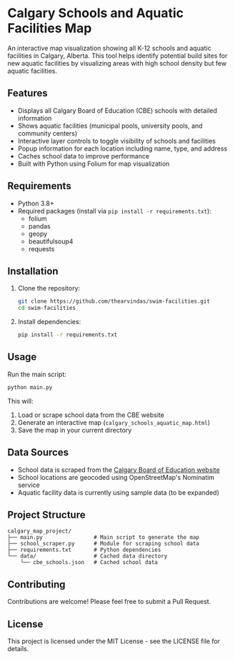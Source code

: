 # Calgary Schools and Aquatic Facilities Map

An interactive map visualization showing all K-12 schools and aquatic facilities in Calgary, Alberta. This tool helps identify potential build sites for new aquatic facilities by visualizing areas with high school density but few aquatic facilities.

## Features

- Displays all Calgary Board of Education (CBE) schools with detailed information
- Shows aquatic facilities (municipal pools, university pools, and community centers)
- Interactive layer controls to toggle visibility of schools and facilities
- Popup information for each location including name, type, and address
- Caches school data to improve performance
- Built with Python using Folium for map visualization

## Requirements

- Python 3.8+
- Required packages (install via `pip install -r requirements.txt`):
  - folium
  - pandas
  - geopy
  - beautifulsoup4
  - requests

## Installation

1. Clone the repository:
   ```bash
   git clone https://github.com/thearvindas/swim-facilities.git
   cd swim-facilities
   ```

2. Install dependencies:
   ```bash
   pip install -r requirements.txt
   ```

## Usage

Run the main script:
```bash
python main.py
```

This will:
1. Load or scrape school data from the CBE website
2. Generate an interactive map (`calgary_schools_aquatic_map.html`)
3. Save the map in your current directory

## Data Sources

- School data is scraped from the [Calgary Board of Education website](https://cbe.ab.ca/)
- School locations are geocoded using OpenStreetMap's Nominatim service
- Aquatic facility data is currently using sample data (to be expanded)

## Project Structure

```
calgary_map_project/
├── main.py                # Main script to generate the map
├── school_scraper.py      # Module for scraping school data
├── requirements.txt       # Python dependencies
└── data/                  # Cached data directory
    └── cbe_schools.json   # Cached school data
```

## Contributing

Contributions are welcome! Please feel free to submit a Pull Request.

## License

This project is licensed under the MIT License - see the LICENSE file for details. 
